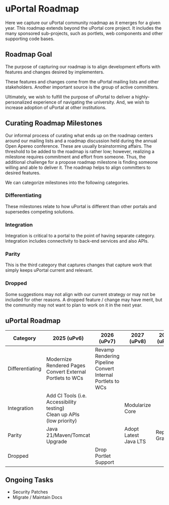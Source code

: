 # uPortal Roadmap

Here we capture our uPortal community roadmap as it emerges for a given year. This roadmap extends beyond the uPortal core project.
It includes the many sponsored sub-projects, such as portlets, web components and other supporting code bases.

## Roadmap Goal

The purpose of capturing our roadmap is to align development efforts with features and changes desired by implementers.

These features and changes come from the uPortal mailing lists and other stakeholders. Another important source is the group of active committers.

Ultimately, we wish to fulfill the purpose of uPortal to deliver a highly-personalized experience of navigating the university. And, we wish to increase adoption of uPortal at other institutions.

## Curating Roadmap Milestones

Our informal process of curating what ends up on the roadmap centers around our mailing lists and a roadmap discussion held
during the annual Open Apereo conference. These are usually brainstorming affairs. The threshold to be added to the roadmap
is rather low; however, realizing a milestone requires commitment and effort from someone. Thus, the additional challenge
for a propose roadmap milestone is finding someone willing and able to deliver it. The roadmap helps to align committers to desired features.

We can categorize milestones into the following categories.

### Differentiating

These milestones relate to how uPortal is different than other portals and supersedes competing solutions.

### Integration

Integration is critical to a portal to the point of having separate category. Integration includes connectivity
to back-end services and also APIs.

### Parity

This is the third category that captures changes that capture work that simply keeps uPortal current and relevant.

### Dropped

Some suggestions may not align with our current strategy or may not be included for other reasons.
A dropped feature / change may have merit, but the community may not want to plan to work on it in the next year.

## uPortal Roadmap

Category        | 2025 (uPv6)                    | 2026 (uPv7)                   | 2027 (uPv8)                 | 2028 (uPv9)
--------------- |--------------------------------|-------------------------------|-----------------------------| -----------------------
Differentiating | Modernize Rendered Pages<br>Convert External Portlets to WCs | Revamp Rendering Pipeline<br>Convert Internal Portlets to WCs |
Integration | Add CI Tools (i.e. Accessibility testing)<br>Clean up APIs (low priority) |  | Modularize Core
Parity |Java 21/Maven/Tomcat Upgrade |  | Adopt Latest Java LTS | Replace Gradle
Dropped | | Drop Portlet Support | |

## Ongoing Tasks
-   Security Patches
-   Migrate / Maintain Docs
